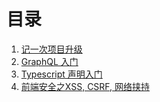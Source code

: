 # 目录
1. [记一次项目升级](https://github.com/xiaoyueguang/blog/issues/1)
2. [GraphQL 入门](https://github.com/xiaoyueguang/blog/issues/2)
3. [Typescript 声明入门](https://github.com/xiaoyueguang/blog/issues/3)
4. [前端安全之XSS, CSRF, 网络挟持](https://github.com/xiaoyueguang/blog/issues/4)